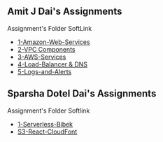 ## Amit J Dai's Assignments
Assignment's Folder SoftLink
- [1-Amazon-Web-Services](https://github.com/LF-DevOps-Intern/6_aws_cloud-amit-sparsha-deesirouss/tree/main/1-Amazon-Web-Services)
- [2-VPC Components](https://github.com/LF-DevOps-Intern/6_aws_cloud-amit-sparsha-deesirouss/tree/cloud-day-2-vpc-components/2-VPC-Components)
- [3-AWS-Services](https://github.com/LF-DevOps-Intern/6_aws_cloud-amit-sparsha-deesirouss/tree/cloud-day-3-AWS-Services/3-AWS-Services)
- [4-Load-Balancer & DNS](https://github.com/LF-DevOps-Intern/6_aws_cloud-amit-sparsha-deesirouss/tree/cloud-day-4-Load-Balancer/4-Load-Balancer-and-DNS)
- [5-Logs-and-Alerts](https://github.com/LF-DevOps-Intern/6_aws_cloud-amit-sparsha-deesirouss/tree/cloud-day-5-Logs-and-Alerts/5-Logs-and-Alerts)

## Sparsha Dotel Dai's Assignments
Assignment's Folder Softlink
- [1-Serverless-Bibek](https://github.com/LF-DevOps-Intern/6_aws_cloud-amit-sparsha-deesirouss/tree/serverless-bibek/Serverless-Bibek)
- [S3-React-CloudFont](https://github.com/LF-DevOps-Intern/6_aws_cloud-amit-sparsha-deesirouss/tree/serverless-bibek/S3-React-CloudFont)
